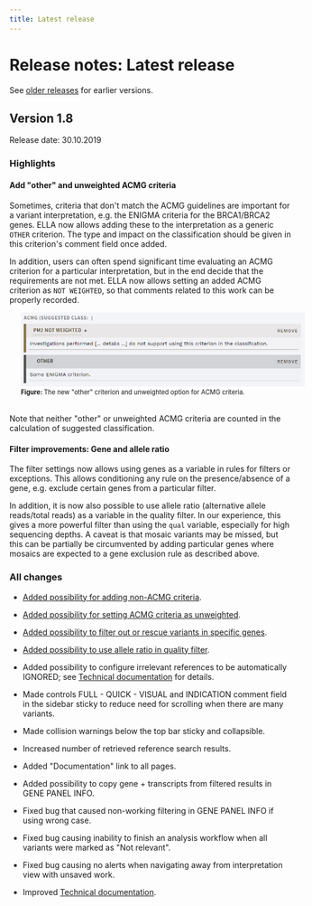 ```yaml
---
title: Latest release
---
```


# Release notes: Latest release

See [older releases](/releasenotes/olderreleases.md) for earlier versions.

## Version 1.8

Release date: 30.10.2019

### Highlights

#### Add "other" and unweighted ACMG criteria

Sometimes, criteria that don't match the ACMG guidelines are important for a variant interpretation, e.g. the ENIGMA criteria for the BRCA1/BRCA2 genes. ELLA now allows adding these to the interpretation as a generic `OTHER` criterion. The type and impact on the classification should be given in this criterion's comment field once added. 

In addition, users can often spend significant time evaluating an ACMG criterion for a particular interpretation, but in the end decide that the requirements are not met. ELLA now allows setting an added ACMG criterion as `NOT WEIGHTED`, so that comments related to this work can be properly recorded.

<div style="text-indent: 4%;">
    <img src="./img/1-8-ACMG-other-unweighted.png">
    <br>
    <div style="font-size: 80%;">
        <strong>Figure: </strong>The new "other" criterion and unweighted option for ACMG criteria.
    </div>
    <br>
</div>

Note that neither "other" or unweighted ACMG criteria are counted in the calculation of suggested classification.

#### Filter improvements: Gene and allele ratio

The filter settings now allows using genes as a variable in rules for filters or exceptions. This allows conditioning any rule on the presence/absence of a gene, e.g. exclude certain genes from a particular filter.

In addition, it is now also possible to use allele ratio (alternative allele reads/total reads) as a variable in the quality filter. In our experience, this gives a more powerful filter than using the `qual` variable, especially for high sequencing depths. A caveat is that mosaic variants may be missed, but this can be partially be circumvented by adding particular genes where mosaics are expected to a gene exclusion rule as described above.


### All changes

<!-- MR !324 -->
- [Added possibility for adding non-ACMG criteria](#acmg-add-other-and-unweighted-criteria).
<!-- MR !324 -->
- [Added possibility for setting ACMG criteria as unweighted](#acmg-add-other-and-unweighted-criteria).
<!-- MR !327 -->
- [Added possibility to filter out or rescue variants in specific genes](#filter-improvements-gene-and-allele-ratio).
<!-- MR !331 -->
- [Added possibility to use allele ratio in quality filter](#filter-improvements-gene-and-allele-ratio).
<!-- MR !317 -->
- Added possibility to configure irrelevant references to be automatically IGNORED; see [Technical documentation](/technical/uioptions.html#define-references-as-ignored) for details.
<!-- MR !318 -->
- Made controls FULL - QUICK - VISUAL and INDICATION comment field in the sidebar sticky to reduce need for scrolling when there are many variants.
<!-- MR !318 -->
- Made collision warnings below the top bar sticky and collapsible.
<!-- MR !325 -->
- Increased number of retrieved reference search results. 
<!-- MR !332 -->
- Added "Documentation" link to all pages.
<!-- MR !333-->
- Added possibility to copy gene + transcripts from filtered results in GENE PANEL INFO.
<!-- MR !333-->
- Fixed bug that caused non-working filtering in GENE PANEL INFO if using wrong case.
<!-- MR !320 -->
- Fixed bug causing inability to finish an analysis workflow when all variants were marked as "Not relevant".
<!-- MR !326 -->
- Fixed bug causing no alerts when navigating away from interpretation view with unsaved work.
<!-- MR !319 -->
- Improved [Technical documentation](/technical/).

